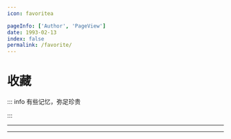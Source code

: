 ```yaml
---
icon: favoritea

pageInfo: ['Author', 'PageView']
date: 1993-02-13
index: false
permalink: /favorite/
---
```


# 收藏

::: info 有些记忆，弥足珍贵

:::

---

<Catalog base='/favorite' />

---
